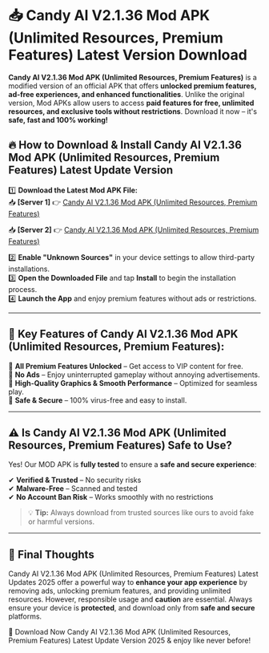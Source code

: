 # 📥 Candy AI V2.1.36 Mod APK (Unlimited Resources, Premium Features) Latest Version Download

**Candy AI V2.1.36 Mod APK (Unlimited Resources, Premium Features)** is a modified version of an official APK that offers **unlocked premium features, ad-free experiences, and enhanced functionalities**. Unlike the original version, Mod APKs allow users to access **paid features for free, unlimited resources, and exclusive tools without restrictions**. Download it now – it's **safe, fast and 100% working!**

## 🔥 **How to Download & Install Candy AI V2.1.36 Mod APK (Unlimited Resources, Premium Features) Latest Update Version**

1️⃣ **Download the Latest Mod APK File:**  
📥 **[Server 1]** 👉 [Candy AI V2.1.36 Mod APK (Unlimited Resources, Premium Features)](https://hapymods.com?title=Candy+AI+V2.1.36+Mod+APK+(Unlimited+Resources,+Premium+Features))

📥 **[Server 2]** 👉 [Candy AI V2.1.36 Mod APK (Unlimited Resources, Premium Features)](https://hapymods.com?title=Candy+AI+V2.1.36+Mod+APK+(Unlimited+Resources,+Premium+Features))

2️⃣ **Enable "Unknown Sources"** in your device settings to allow third-party installations.  
3️⃣ **Open the Downloaded File** and tap **Install** to begin the installation process.  
4️⃣ **Launch the App** and enjoy premium features without ads or restrictions.

---

## 🌟 **Key Features of Candy AI V2.1.36 Mod APK (Unlimited Resources, Premium Features):**
 
🔽 **All Premium Features Unlocked** – Get access to VIP content for free.  
🔽 **No Ads** – Enjoy uninterrupted gameplay without annoying advertisements.  
🔽 **High-Quality Graphics & Smooth Performance** – Optimized for seamless play.  
🔽 **Safe & Secure** – 100% virus-free and easy to install.  

---

## ⚠️ **Is Candy AI V2.1.36 Mod APK (Unlimited Resources, Premium Features) Safe to Use?**

Yes! Our MOD APK is **fully tested** to ensure a **safe and secure experience**:

✔ **Verified & Trusted** – No security risks  
✔ **Malware-Free** – Scanned and tested  
✔ **No Account Ban Risk** – Works smoothly with no restrictions

> 💡 **Tip:** Always download from trusted sources like ours to avoid fake or harmful versions.

---

## 📌 **Final Thoughts**
 
Candy AI V2.1.36 Mod APK (Unlimited Resources, Premium Features) Latest Updates 2025 offer a powerful way to **enhance your app experience** by removing ads, unlocking premium features, and providing unlimited resources. However, responsible usage and **caution** are essential. Always ensure your device is **protected**, and download only from **safe and secure** platforms.  

🔽 Download Now Candy AI V2.1.36 Mod APK (Unlimited Resources, Premium Features) Latest Update Version 2025 & enjoy like never before!